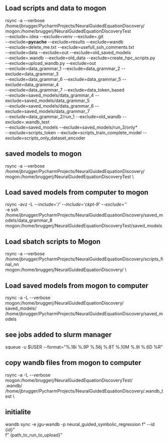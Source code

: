 ## Load scripts and data to mogon
rsync -a  --verbose  \
/home/jbrugger/PycharmProjects/NeuralGuidedEquationDiscovery/ \
mogon:/home/bruggerj/NeuralGuidedEquationDiscoveryTest \
--exclude=.idea --exclude=venv --exclude=.git \
--exclude=__pycache__ --exclude=results --exclude=wandb  \
--exclude=delete_me.txt  --exclude=usefull_ssh_comments.txt \
--exclude=data --exclude=out  --exclude=old_saved_models \
--exclude=.wandb --exclude=old_data --exclude=create_hpc_scripts.py\
--exclude=upload_wandb.py --exclude=out  \
--exclude=data_grammar_1  --exclude=data_grammar_2 --exclude=data_grammar_3 \
--exclude=data_grammar_6  --exclude=data_grammar_5 --exclude=data_grammar_4 \
--exclude=data_grammar_7 --exclude=data_token_based \
--exclude=saved_models/data_grammar_4 --exclude=saved_models/data_grammar_5 \
--exclude=saved_models/data_grammar_6 --exclude=saved_models/data_grammar_7 \
--exclude=data_grammar_2/run_1 --exclude=old_wandb --exclude=.wandb_test  \
--exclude=saved_models --exclude=saved_models/run_3/only* \
--exclude=scripts_token --exclude=scripts_train_complete_model --exclude=scripts_only_dataset_encoder

## saved models to mogon
rsync -a  --verbose  \
/home/jbrugger/PycharmProjects/NeuralGuidedEquationDiscovery/ \
mogon:/home/bruggerj/NeuralGuidedEquationDiscoveryTest \

## Load saved models from computer to mogon

rsync -avz -L --include='*/' --include='*ckpt-9*' --exclude='*' \
-e ssh /home/jbrugger/PycharmProjects/NeuralGuidedEquationDiscovery/saved_models/data_grammar_8 \
mogon:/home/bruggerj/NeuralGuidedEquationDiscoveryTest/saved_models


## Load sbatch scripts to Mogon
rsync -a --verbose  \
/home/jbrugger/PycharmProjects/NeuralGuidedEquationDiscovery/scripts_final_nn \
mogon:/home/bruggerj/NeuralGuidedEquationDiscovery/ \

## Load saved models from mogon to computer 
rsync -a  -L --verbose    mogon:/home/bruggerj/NeuralGuidedEquationDiscovery/\
saved_models/  /home/jbrugger/PycharmProjects/NeuralGuidedEquationDiscovery/saved_models



## see jobs added to slurm manager 
 squeue -u  $USER --format="%.18i %.9P %.56j %.8T %.10M %.9l %.6D %R"

##  copy wandb files from mogon to computer
rsync  -a  -L --verbose  mogon:/home/bruggerj/NeuralGuidedEquationDiscoveryTest/\
.wandb/  /home/jbrugger/PycharmProjects/NeuralGuidedEquationDiscovery/.wandb_test \




## initialite 
wandb sync -e jgu-wandb -p neural_guided_symbolic_regression
                      f" --id {id}" \
                      f" {path_to_run_to_upload}"
